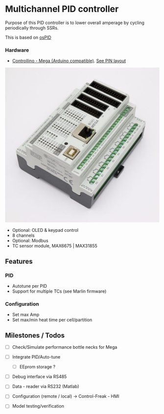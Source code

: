 # Multichannel PID controller

Purpose of this PID controller is to lower overall amperage by cycling periodically through SSRs.

This is based on [osPID](http://ospid.com/blog/download/)

### Hardware

- [Controllino - Mega (Arduino compatible)](https://www.controllino.biz/product/controllino-mega/). [See PIN layout](./vendor/controllino/CONTROLLINO-MEGA-Pinout-1.jpg)

![](./vendor/controllino/mega.jpg)

- Optional: OLED & keypad control
- 8 channels
- Optional: Modbus
- TC sensor module, MAX6675 | MAX31855

## Features

### PID

- Autotune per PID
- Support for multiple TCs (see Marlin firmware)

### Configuration

- Set max Amp
- Set max/min heat time per cell/partition

## Milestones / Todos

- [ ] Check/Simulate performance bottle necks for Mega
- [ ] Integrate PID/Auto-tune
   - [ ] EEprom storage ?
- [ ] Debug interface via RS485
- [ ] Data - reader via RS232 (Matlab)
- [ ] Configuration (remote / local) -> Control-Freak - HMI
- [ ] Model testing/verification

